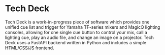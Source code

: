 # Tech Deck
Tech Deck is a work-in-progress piece of software which provides one unified cue list and trigger for Yamaha TF-series mixers and MagicQ lighting consoles, allowing for one single cue button to control your mix, call a lighting cue, play an audio file, and change an image on a projector. Tech Deck uses a FastAPI backend written in Python and includes a simple HTML/CSS/JS frontend.